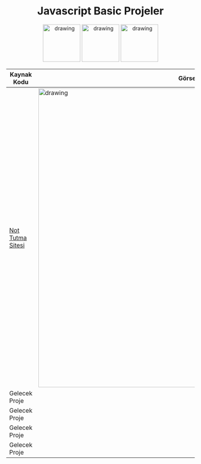 
<h1 align="center" >Javascript Basic Projeler</h1>

<p align="center" float="left">

<img src="https://user-images.githubusercontent.com/80119008/175989304-40fa5cbf-bcbd-456e-9094-205646ab4655.png" alt="drawing" height="100" width="100"/>
<img src="https://user-images.githubusercontent.com/80119008/175989448-69608447-898b-45e4-a58f-d2dcb5f52260.png" alt="drawing" height="100"/>
<img src="https://user-images.githubusercontent.com/80119008/175989512-a4bbe529-23bc-4e30-a1c1-3a62d3fb7ef7.png" alt="drawing" height="100" width="100"/>
 </p>


<div align="center">

| Kaynak Kodu |Görsel
| ------------- | -------------
 [Not Tutma Sitesi](https://github.com/omerkarakuzu/beginnerprojectsjs/tree/main/notalmajs)  | <img src="https://user-images.githubusercontent.com/80119008/176005361-b0ae417b-ed15-45e6-8cc6-414b967157bc.gif" alt="drawing" width="800"/>
 Gelecek Proje    | <!--<img src="https://user-images.githubusercontent.com/80119008/175786044-47e7ce86-15d4-4798-955c-e98e05f34489.jpg" alt="drawing" width="500"/> -->
 Gelecek Proje    | <!--<img src="https://user-images.githubusercontent.com/80119008/175786044-47e7ce86-15d4-4798-955c-e98e05f34489.jpg" alt="drawing" width="500"/> -->
 Gelecek Proje    | <!--<img src="https://user-images.githubusercontent.com/80119008/175786044-47e7ce86-15d4-4798-955c-e98e05f34489.jpg" alt="drawing" width="500"/> -->
 Gelecek Proje    | <!--<img src="https://user-images.githubusercontent.com/80119008/175786044-47e7ce86-15d4-4798-955c-e98e05f34489.jpg" alt="drawing" width="500"/> -->
